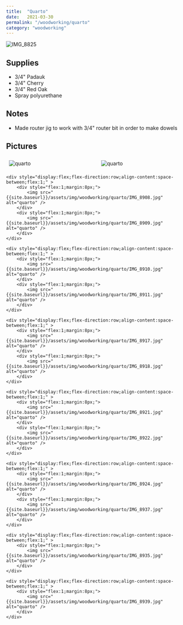 ```yaml
---
title:  "Quarto"
date:   2021-03-30
permalink: "/woodworking/quarto"
category: "woodworking"
---
```

![IMG_8825]({{site.baseurl}}/assets/img/woodworking/quarto/IMG_8931.jpg)

## Supplies
* 3/4" Padauk
* 3/4" Cherry
* 3/4" Red Oak
* Spray polyurethane

## Notes
* Made router jig to work with 3/4" router bit in order to make dowels

## Pictures

<div style="display:flex;flex-direction:column;align-content:space-between;" >
	<div style="display:flex;flex-direction:row;align-content:space-between;flex:1;" >
		<div style="flex:1;margin:8px;">
			<img src="{{site.baseurl}}/assets/img/woodworking/quarto/IMG_8906.jpg" alt="quarto" />
		</div>
		<div style="flex:1;margin:8px;">
			<img src="{{site.baseurl}}/assets/img/woodworking/quarto/IMG_8907.jpg" alt="quarto" />
		</div>
	</div>
	
	<div style="display:flex;flex-direction:row;align-content:space-between;flex:1;" >
		<div style="flex:1;margin:8px;">
			<img src="{{site.baseurl}}/assets/img/woodworking/quarto/IMG_8908.jpg" alt="quarto" />
		</div>
		<div style="flex:1;margin:8px;">
			<img src="{{site.baseurl}}/assets/img/woodworking/quarto/IMG_8909.jpg" alt="quarto" />
		</div>
	</div>
	
	<div style="display:flex;flex-direction:row;align-content:space-between;flex:1;" >
		<div style="flex:1;margin:8px;">
			<img src="{{site.baseurl}}/assets/img/woodworking/quarto/IMG_8910.jpg" alt="quarto" />
		</div>
		<div style="flex:1;margin:8px;">
			<img src="{{site.baseurl}}/assets/img/woodworking/quarto/IMG_8911.jpg" alt="quarto" />
		</div>
	</div>
	
	<div style="display:flex;flex-direction:row;align-content:space-between;flex:1;" >
		<div style="flex:1;margin:8px;">
			<img src="{{site.baseurl}}/assets/img/woodworking/quarto/IMG_8917.jpg" alt="quarto" />
		</div>
		<div style="flex:1;margin:8px;">
			<img src="{{site.baseurl}}/assets/img/woodworking/quarto/IMG_8918.jpg" alt="quarto" />
		</div>
	</div>
	
	<div style="display:flex;flex-direction:row;align-content:space-between;flex:1;" >
		<div style="flex:1;margin:8px;">
			<img src="{{site.baseurl}}/assets/img/woodworking/quarto/IMG_8921.jpg" alt="quarto" />
		</div>
		<div style="flex:1;margin:8px;">
			<img src="{{site.baseurl}}/assets/img/woodworking/quarto/IMG_8922.jpg" alt="quarto" />
		</div>
	</div>
	
	<div style="display:flex;flex-direction:row;align-content:space-between;flex:1;" >
		<div style="flex:1;margin:8px;">
			<img src="{{site.baseurl}}/assets/img/woodworking/quarto/IMG_8924.jpg" alt="quarto" />
		</div>
		<div style="flex:1;margin:8px;">
			<img src="{{site.baseurl}}/assets/img/woodworking/quarto/IMG_8937.jpg" alt="quarto" />
		</div>
	</div>
	
	<div style="display:flex;flex-direction:row;align-content:space-between;flex:1;" >
		<div style="flex:1;margin:8px;">
			<img src="{{site.baseurl}}/assets/img/woodworking/quarto/IMG_8935.jpg" alt="quarto" />
		</div>
	</div>
	
	<div style="display:flex;flex-direction:row;align-content:space-between;flex:1;" >
		<div style="flex:1;margin:8px;">
			<img src="{{site.baseurl}}/assets/img/woodworking/quarto/IMG_8939.jpg" alt="quarto" />
		</div>
	</div>
</div>
